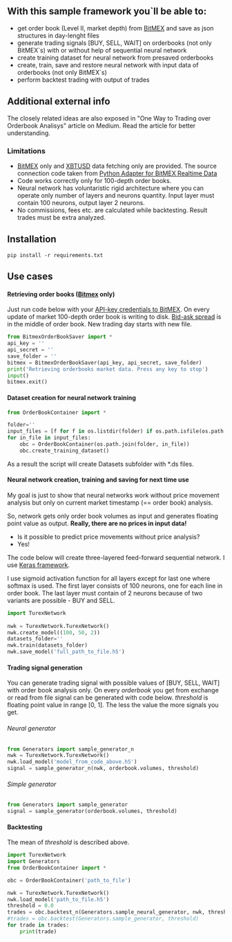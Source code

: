 ## With this sample framework you`ll be able to:
* get order book (Level II, market depth) from [BitMEX](https://www.bitmex.com) and save as json structures in day-lenght files
* generate trading signals [BUY, SELL, WAIT] on orderbooks (not only BitMEX\`s) with or without help of sequential neural network
* create training dataset for neural network from presaved orderbooks
* create, train, save and restore neural network with input data of orderbooks (not only BitMEX`s)
* perform backtest trading with output of trades

## Additional external info
The closely related ideas are also exposed in "One Way to Trading over Orderbook Analisys" article on Medium.
Read the article for better understanding.

### Limitations
* [BitMEX](https://www.bitmex.com) only and [XBTUSD](https://www.bitmex.com/app/contract/XBTUSD) data fetching only are provided. The source connection code taken from [Python Adapter for BitMEX Realtime Data](https://github.com/BitMEX/api-connectors/tree/master/official-ws/python)
* Code works correctly only for 100-depth order books.
* Neural network has voluntaristic rigid architecture where you can operate only number of layers and neurons quantity. Input layer must contain 100 neurons, output layer 2 neurons.
* No commissions, fees etc. are calculated while backtesting. Result trades must be extra analyzed.


## Installation
```
pip install -r requirements.txt
```

## Use cases
#### Retrieving order books ([Bitmex](https://www.bitmex.com) only)
Just run code below with your [API-key credentials to BitMEX](https://www.bitmex.com/app/apiKeysUsage).
On every update of market 100-depth order book is writing to disk.
[Bid-ask spread](https://en.wikipedia.org/wiki/Bid-ask_spread) is in the middle of order book. New trading day starts with new file.

```python
from BitmexOrderBookSaver import *
api_key = ''
api_secret = ''
save_folder = ''
bitmex = BitmexOrderBookSaver(api_key, api_secret, save_folder)
print('Retrieving orderbooks market data. Press any key to stop')
input()
bitmex.exit()
```

	
#### Dataset creation for neural network training

```python
from OrderBookContainer import *

folder=''
input_files = [f for f in os.listdir(folder) if os.path.isfile(os.path.join(folder, f))]     
for in_file in input_files:
	obc = OrderBookContainer(os.path.join(folder, in_file))
	obc.create_training_dataset()
```
As a result the script will create Datasets subfolder with \*.ds files. 


#### Neural network creation, training and saving for next time use

My goal is just to show that neural networks work without price movement analysis but only on current market timestamp (== order book) analysis. 

So, network gets only order book volumes as input and generates floating point value as output. **Really, there are no prices in input data!**

- Is it possible to predict price movements without price analysis?
- Yes!

The code below will create three-layered feed-forward sequential network. I use [Keras framework](https://keras.io/).

I use sigmoid activation function for all layers except for last one where softmax is used.
The first layer consists of 100 neurons, one for each line in order book.
The last layer must contain of 2 neurons because of two variants are possible - BUY and SELL.

```python
import TurexNetwork 
	
nwk = TurexNetwork.TurexNetwork()
nwk.create_model((100, 50, 2)) 
datasets_folder=''
nwk.train(datasets_folder)
nwk.save_model('full_path_to_file.h5')
```

#### Trading signal generation

You can generate trading signal with possible values of [BUY, SELL, WAIT] with order book analysis only. 
On every *orderbook*  you get from exchange or read from file signal can be generated with code below.
*threshold* is floating point value in range [0, 1]. The less the value the more signals you get. 
###### Neural generator

```python
from Generators import sample_generator_n
nwk = TurexNetwork.TurexNetwork()
nwk.load_model('model_from_code_above.h5')
signal = sample_generator_n(nwk, orderbook.volumes, threshold)
```
###### Simple generator
```python
from Generators import sample_generator
signal = sample_generator(orderbook.volumes, threshold)
```


#### Backtesting
The mean of *threshold*  is described above.

```python
import TurexNetwork
import Generators 
from OrderBookContainer import *

obc = OrderBookContainer('path_to_file')

nwk = TurexNetwork.TurexNetwork()
nwk.load_model('path_to_file.h5')
threshold = 0.0
trades = obc.backtest_n(Generators.sample_neural_generator, nwk, threshold)
#trades = obc.backtest(Generators.sample_generator, threshold)
for trade in trades:
    print(trade)
```
